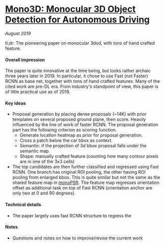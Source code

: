 # [Mono3D: Monocular 3D Object Detection for Autonomous Driving](https://www.cs.toronto.edu/~urtasun/publications/chen_etal_cvpr16.pdf)

_August 2019_

tl;dr: The pioneering paper on monocular 3dod, with tons of hand crafted feature.

#### Overall impression
The paper is quite innovative at the time being, but looks rather archaic three years later in 2019. In particular, it chose to use Fast (not Faster) RCNN as base net, together with tons of hand crafted features. Many of the cited work are pre-DL era. From industry's standpoint of view, this paper is of little practical use as of 2019.

#### Key ideas
- Proposal generation by placing dense proposals (~14K) with prior templates on several proposed ground plane, then score. Heavily influenced by the line of work of faster RCNN. The proposal generation part has the following criterion as scoring function.
	- Generate location heatmap as prior for proposal generation.
	- Cross a patch below the car bbox as context. 
	- Semantic: if the projection of 3d bbox proposal falls under the semantic map.
	- Shape: manually crafted feature (counting how many contour pixels are in one of the 3x3 cells)
- The top candidates are then further classified and regressed using Fast RCNN. One branch has original ROI pooling, the other having ROI pooling from enlarged bbox. This is quite similar but not the same as the shared feature map in [monoPSR](monopsr.md). The feature map regresses orientation offset as additional task on top of Fast RCNN (orientation anchor are only two at 0 and 90 degrees).

#### Technical details
- The paper largely uses fast RCNN structure to regress the 

#### Notes
- Questions and notes on how to improve/revise the current work  

